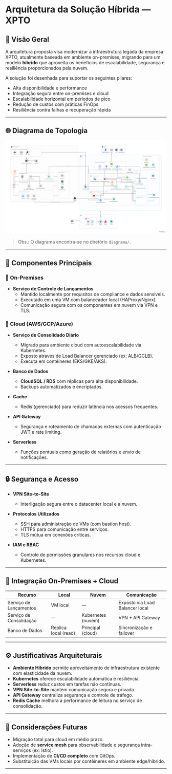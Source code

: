 # Arquitetura da Solução Híbrida — XPTO

## 🧭 Visão Geral

A arquitetura proposta visa modernizar a infraestrutura legada da empresa XPTO, atualmente baseada em ambiente on-premises, migrando para um modelo **híbrido** que aproveita os benefícios de escalabilidade, segurança e resiliência proporcionados pela nuvem.

A solução foi desenhada para suportar os seguintes pilares:

- Alta disponibilidade e performance
- Integração segura entre on-premises e cloud
- Escalabilidade horizontal em períodos de pico
- Redução de custos com práticas FinOps
- Resiliência contra falhas e recuperação rápida

---

## 🌐 Diagrama de Topologia

![Diagrama da Arquitetura](diagrama/topologia.png)

> Obs.: O diagrama encontra-se no diretório `diagrama/`.

---

## 🧩 Componentes Principais

### 🔹 On-Premises

- **Serviço de Controle de Lançamentos**
  - Mantido localmente por requisitos de compliance e dados sensíveis.
  - Executado em uma VM com balanceador local (HAProxy/Nginx).
  - Comunicação segura com os componentes em nuvem via VPN e TLS.

### 🔹 Cloud (AWS/GCP/Azure)

- **Serviço de Consolidado Diário**
  - Migrado para ambiente cloud com autoescalabilidade via Kubernetes.
  - Exposto através de Load Balancer gerenciado (ex: ALB/GCLB).
  - Executa em contêineres (EKS/GKE/AKS).

- **Banco de Dados**
  - **CloudSQL / RDS** com réplicas para alta disponibilidade.
  - Backups automatizados e encriptados.

- **Cache**
  - Redis (gerenciado) para reduzir latência nos acessos frequentes.

- **API Gateway**
  - Segurança e roteamento de chamadas externas com autenticação JWT e rate limiting.

- **Serverless**
  - Funções pontuais como geração de relatórios e envio de notificações.

---

## 🔒 Segurança e Acesso

- **VPN Site-to-Site**
  - Interligação segura entre o datacenter local e a nuvem.
  
- **Protocolos Utilizados**
  - SSH para administração de VMs (com bastion host).
  - HTTPS para comunicação entre serviços.
  - TLS mútua em conexões críticas.

- **IAM e RBAC**
  - Controle de permissões granulares nos recursos cloud e Kubernetes.

---

## 📡 Integração On-Premises + Cloud

| Recurso             | Local               | Nuvem                    | Comunicação                     |
|---------------------|---------------------|---------------------------|---------------------------------|
| Serviço de Lançamentos | VM local             | —                         | Exposto via Load Balancer local |
| Serviço de Consolidação | —                 | Kubernetes (nuvem)        | VPN + API Gateway               |
| Banco de Dados      | Replica local (read) | Principal (cloud)         | Sincronização e failover        |

---

## ⚙️ Justificativas Arquiteturais

- **Ambiente Híbrido** permite aproveitamento de infraestrutura existente com elasticidade da nuvem.
- **Kubernetes** oferece escalabilidade automática e resiliência.
- **Serverless** reduz custos em tarefas não contínuas.
- **VPN Site-to-Site** mantém comunicação segura e privada.
- **API Gateway** centraliza segurança e controle de tráfego.
- **Redis Cache** melhora a performance de leitura no serviço de consolidação.

---

## 🚧 Considerações Futuras

- Migração total para cloud em médio prazo.
- Adoção de **service mesh** para observabilidade e segurança intra-serviços (ex: Istio).
- Implementação de **CI/CD completo** com GitOps.
- Substituição das VMs locais por contêineres em ambiente edge/híbrido.

---

